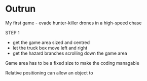 # Outrun
My first game - evade hunter-killer drones in a high-speed chase

STEP 1
- get the game area sized and centred
- let the truck box move left and right
- get the hazard branches scrolling down the game area

Game area has to be a fixed size to make the coding managable

Relative positioning can allow an object to 